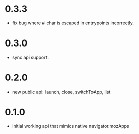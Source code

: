 # 0.3.3
  - fix bug where # char is escaped in entrypoints incorrectly.
# 0.3.0
  - sync api support.

# 0.2.0
  - new public api: launch, close, switchToApp, list

# 0.1.0
  - initial working api that mimics native navigator.mozApps

